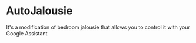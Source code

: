 # AutoJalousie
It's a modification of bedroom jalousie that allows you to control it with your Google Assistant
